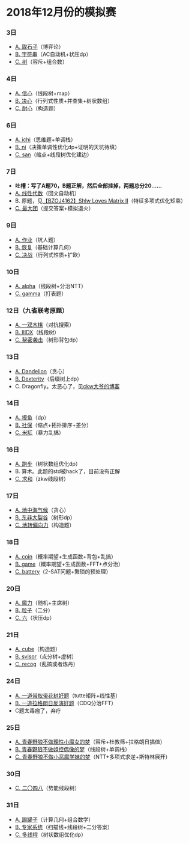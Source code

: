 ﻿# 2018年12月份的模拟赛

### 3日

- [A. 取石子](http://www.ebola.pro/article/solutions/xsyr1446_a)（博弈论）
- [B. 字符串](http://www.ebola.pro/article/solutions/xsyr1446_b)（AC自动机+状压dp）
- [C. 树](http://www.ebola.pro/article/solutions/xsyr1446_c)（容斥+组合数）

### 4日

- [A. 信心](http://www.ebola.pro/article/solutions/xsyr1444_a)（线段树+map）
- [B. 决心](http://www.ebola.pro/article/solutions/xsyr1444_b)（行列式性质+并查集+树状数组）
- [C. 耐心](http://www.ebola.pro/article/solutions/xsyr1444_c)（构造题）

### 6日

- [A. ichi](http://www.ebola.pro/article/solutions/xsyr1441_a)（思维题+单调栈）
- [B. ni](http://www.ebola.pro/article/solutions/xsyr1441_b)（决策单调性优化dp+证明的天坑待填）
- [C. san](http://www.ebola.pro/article/solutions/xsyr1441_c)（缩点+线段树优化建边）

### 7日

- **吐槽：写了A题70，B题正解，然后全部挂掉，两题总分20……**
- [A. 线性代数](http://www.ebola.pro/article/solutions/xsyr1440_a)（回文自动机）
- B. 原题，见[【BZOJ4162】Shlw Loves Matrix II](http://www.ebola.pro/article/solutions/bzoj4162)（特征多项式优化矩乘）
- [C. 最大团](http://www.ebola.pro/article/solutions/xsyr1440_c)（提交答案+模拟退火）

### 9日

- [A. 作业](http://www.ebola.pro/article/solutions/xsyr1439_a)（坑人题）
- [B. 恢复](http://www.ebola.pro/article/solutions/xsyr1439_b)（基础计算几何）
- [C. 决战](http://www.ebola.pro/article/solutions/xsyr1439_c)（行列式性质+扩欧）

### 10日

- [A. alpha](http://www.ebola.pro/article/solutions/xsyr1526_a)（线段树+分治NTT）
- [C. gamma](http://www.ebola.pro/article/solutions/xsyr1526_c)（打表题）

### 12日（九省联考原题）

- [A. 一双木棋](http://www.ebola.pro/article/solutions/9soi2018_chess)（对抗搜索）
- [B. IIIDX](http://www.ebola.pro/article/solutions/9soi2018_iiidx)（线段树）
- [C. 秘密袭击](http://www.ebola.pro/article/solutions/9soi2018_coat)（树形背包dp）

### 13日

- [A. Dandelion](http://www.ebola.pro/article/solutions/xsyr1528_a)（贪心）
- [B. Dexterity](http://www.ebola.pro/article/solutions/xsyr1528_b)（后缀树上dp）
- C. Dragonfly。太恶心了，见[ckw大爷的博客](https://blog.csdn.net/Mys_C_K/article/details/84990369)

### 14日

- [A. 摸鱼](http://www.ebola.pro/article/solutions/xsyr1529_a)（dp）
- [B. 社保](http://www.ebola.pro/article/solutions/xsyr1529_b)（缩点+拓扑排序+差分）
- [C. 米缸](http://www.ebola.pro/article/solutions/xsyr1529_c)（暴力乱搞）


### 16日

- [A. 跑步](http://www.ebola.pro/article/solutions/xsyr1530_a)（树状数组优化dp）
- B. 算术。此题的std被hack了，目前没有正解
- [C. 求和](http://www.ebola.pro/article/solutions/xsyr1530_c)（zkw线段树）

### 17日

- [A. 地中海气候](http://www.ebola.pro/article/solutions/xsyr1531_a)（贪心）
- [B. 东非大裂谷](http://www.ebola.pro/article/solutions/xsyr1531_b)（树形dp）
- [C. 地转偏向力](http://www.ebola.pro/article/solutions/xsyr1531_c)（构造题）

### 18日

- [A. coin](http://www.ebola.pro/article/solutions/xsyr1532_a)（概率期望+生成函数+背包+乱搞）
- [B. game](http://www.ebola.pro/article/solutions/xsyr1532_b)（概率期望+生成函数+FFT+点分治）
- [C. battery](http://www.ebola.pro/article/solutions/xsyr1532_c)（2-SAT问题+繁琐的预处理）

### 20日

- [A. 魔力](http://www.ebola.pro/article/solutions/xsyr1533_a)（随机+主席树）
- [B. 粒子](http://www.ebola.pro/article/solutions/xsyr1533_b)（二分）
- [C. 六](http://www.ebola.pro/article/solutions/xsyr1533_c)（状压dp）

### 21日

- [A. cube](http://www.ebola.pro/article/solutions/xsyr1534_a)（构造题）
- [B. svisor](http://www.ebola.pro/article/solutions/xsyr1534_b)（点分树+虚树）
- [C. recog](http://www.ebola.pro/article/solutions/xsyr1534_c)（乱搞或者炼丹）

### 24日

- [A. 一道带权带花树好题](http://www.ebola.pro/article/solutions/xsyr1536_a)（tutte矩阵+线性基）
- [B. 一道拉格朗日反演好题](http://www.ebola.pro/article/solutions/xsyr1536_b.html)（CDQ分治FFT）
- C题太毒瘤了，弃疗

### 25日

- [A. 青春野狼不做理性小魔女的梦](http://www.ebola.pro/article/solutions/xsyr1537_a.html)（容斥+杜教筛+拉格朗日插值）
- [B. 青春野狼不做姐控偶像的梦](http://www.ebola.pro/article/solutions/xsyr1537_b)（线段树+单调栈）
- [C. 青春野狼不做小恶魔学妹的梦](http://www.ebola.pro/article/solutions/xsyr1537_c.html)（NTT+多项式求逆+斯特林展开）

### 30日

- [C. 二〇四八](http://www.ebola.pro/article/solutions/xsyr1540_c.html)（势能线段树）

### 31日

- [A. 踢罐子](http://www.ebola.pro/article/solutions/xsyr1541_a)（计算几何+组合数学）
- [B. 专家系统](http://www.ebola.pro/article/solutions/xsyr1541_b)（扫描线+线段树+二分答案）
- [C. 多线程](http://www.ebola.pro/article/solutions/xsyr1541_c)（树状数组优化dp）
